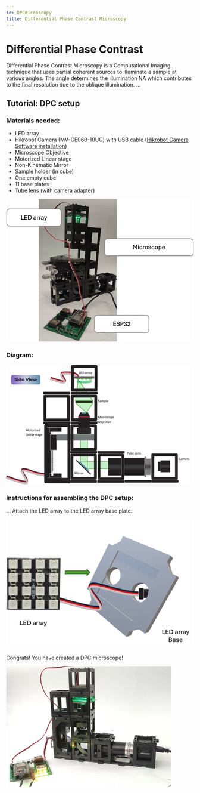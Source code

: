 ```yaml
---
id: DPCmicroscopy
title: Differential Phase Contrast Microscopy
---
```


# Differential Phase Contrast

Differential Phase Contrast Microscopy is a Computational Imaging technique that uses partial coherent sources to illuminate a sample at various angles. The angle determines the illumination NA which contributes to the final resolution due to the oblique illumination.
...

## Tutorial: DPC setup

### Materials needed:

- LED array
- Hikrobot Camera (MV-CE060-10UC) with USB cable ([Hikrobot Camera Software installation](Camera_Software_tutorial.md))
- Microscope Objective
- Motorized Linear stage
- Non-Kinematic Mirror
- Sample holder (in cube)
- One empty cube
- 11 base plates
- Tube lens (with camera adapter)

![](./IMAGES/DPC_setup.png)

### Diagram:

![](./IMAGES/DPC_diagram.png)

### Instructions for assembling the DPC setup:

...
Attach the LED array to the LED array base plate.

![](./IMAGES/LED_base.png)


Congrats! You have created a DPC microscope!

![](./IMAGES/DPC_final_setup.png)
